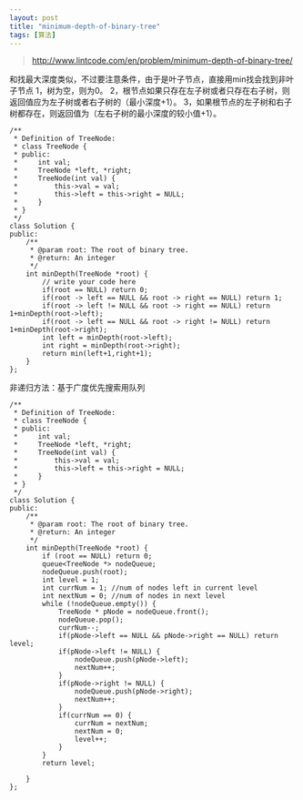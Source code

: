 ```yaml
---
layout: post
title: "minimum-depth-of-binary-tree"
tags: [算法]
---	
```

	
>http://www.lintcode.com/en/problem/minimum-depth-of-binary-tree/

和找最大深度类似，不过要注意条件，由于是叶子节点，直接用min找会找到非叶子节点
1，树为空，则为0。 2，根节点如果只存在左子树或者只存在右子树，则返回值应为左子树或者右子树的（最小深度+1）。 3，如果根节点的左子树和右子树都存在，则返回值为（左右子树的最小深度的较小值+1）。



	/**
	 * Definition of TreeNode:
	 * class TreeNode {
	 * public:
	 *     int val;
	 *     TreeNode *left, *right;
	 *     TreeNode(int val) {
	 *         this->val = val;
	 *         this->left = this->right = NULL;
	 *     }
	 * }
	 */
	class Solution {
	public:
	    /**
	     * @param root: The root of binary tree.
	     * @return: An integer
	     */
	    int minDepth(TreeNode *root) {
	        // write your code here
	        if(root == NULL) return 0;
	        if(root -> left == NULL && root -> right == NULL) return 1;
	        if(root -> left != NULL && root -> right == NULL) return 1+minDepth(root->left);
	        if(root -> left == NULL && root -> right != NULL) return 1+minDepth(root->right);
	        int left = minDepth(root->left);
	        int right = minDepth(root->right);
	        return min(left+1,right+1);
	    }
	};

非递归方法：基于广度优先搜索用队列

	/**
	 * Definition of TreeNode:
	 * class TreeNode {
	 * public:
	 *     int val;
	 *     TreeNode *left, *right;
	 *     TreeNode(int val) {
	 *         this->val = val;
	 *         this->left = this->right = NULL;
	 *     }
	 * }
	 */
	class Solution {
	public:
	    /**
	     * @param root: The root of binary tree.
	     * @return: An integer
	     */
	    int minDepth(TreeNode *root) {
	        if (root == NULL) return 0;
	        queue<TreeNode *> nodeQueue;
	        nodeQueue.push(root);
	        int level = 1;
	        int currNum = 1; //num of nodes left in current level  
	        int nextNum = 0; //num of nodes in next level 
	        while (!nodeQueue.empty()) {
	            TreeNode * pNode = nodeQueue.front();
	            nodeQueue.pop();
	            currNum--;
	            if(pNode->left == NULL && pNode->right == NULL) return level;  
	            if(pNode->left != NULL) {
	                nodeQueue.push(pNode->left);
	                nextNum++;
	            }
	            if(pNode->right != NULL) {
	                nodeQueue.push(pNode->right);
	                nextNum++;
	            }
	            if(currNum == 0) {
	                currNum = nextNum;
	                nextNum = 0;
	                level++;
	            }
	        }
	        return level;
	        
	    }
	};
